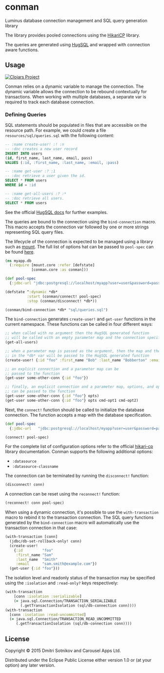 # conman

Luminus database connection management and SQL query generation library

The library provides pooled connections using the [HikariCP](https://github.com/brettwooldridge/HikariCP) library.

The queries are generated using [HugSQL](https://github.com/layerware/hugsql) and wrapped with
connection aware functions.

## Usage

[![Clojars Project](http://clojars.org/conman/latest-version.svg)](http://clojars.org/conman)

Conman relies on a dynamic variable to manage the connection. The dynamic variable allows the connection to be
rebound contextually for transactions. When working with multiple databases, a separate var is required
to track each database connection.

### Defining Queries

SQL statements should be populated in files that are accessible on the resource path.
For example, we could create a file `resources/sql/queries.sql` with
the following content:

``` sql
-- :name create-user! :! :n
-- :doc creates a new user record
INSERT INTO users
(id, first_name, last_name, email, pass)
VALUES (:id, :first_name, :last_name, :email, :pass)

-- :name get-user :? :1
-- :doc retrieve a user given the id.
SELECT * FROM users
WHERE id = :id

-- :name get-all-users :? :*
-- :doc retrieve all users.
SELECT * FROM users
```
See the official [HugSQL docs](http://www.hugsql.org/) for further examples.

The queries are bound to the connection using the `bind-connection` macro. This macro
accepts the connection var followed by one or more strings representing SQL query files.

The lifecycle of the connection is expected to be managed using a library such as [mount](https://github.com/tolitius/mount). The full list of options hat can be passed to `pool-spec` can be found [here](https://github.com/tomekw/hikari-cp#configuration-options).


```clojure
(ns myapp.db
  (:require [mount.core :refer [defstate]
            [conman.core :as conman]))

(def pool-spec
  {:jdbc-url "jdbc:postgresql://localhost/myapp?user=user&password=pass"})

(defstate ^:dynamic *db*
          :start (conman/connect! pool-spec)
          :stop (conman/disconnect! *db*))

(conman/bind-connection *db* "sql/queries.sql")
```

The `bind-connection` generates `create-user!` and `get-user` functions
in the current namespace. These functions can be called in four different ways:

```clojure
;; when called with no argument then the HugSQL generated function
;; will be called with an empty parameter map and the connection specified in the *db* var
(get-all-users)

;; when a parameter map is passed as the argument, then the map and the connection specified
;; in the *db* var will be passed to the HugSQL generated function
(create-user! {:id "foo" :first_name "Bob" :last_name "Bobberton" :email nil :pass nil})

;; an explicit connection and a parameter map can be
;; passed to the function
(get-user some-other-conn {:id "foo"})

;; finally, an explicit connection and a parameter map, options, and optional command options
;; can be passed to the function
(get-user some-other-conn {:id "foo"} opts)
(get-user some-other-conn {:id "foo"} opts cmd-opt1 cmd-opt2)

```

Next, the `connect!` function should be called to initialize the database connection.
The function accepts a map with the database specification.

```clojure
(def pool-spec
  {:jdbc-url   "jdbc:postgresql://localhost/myapp?user=user&password=pass"})

(connect! pool-spec)
```

For the complete list of configuration options refer to the official [hikari-cp](https://github.com/tomekw/hikari-cp) library documentation. Conman supports the following additional options:

* `:datasource`
* `:datasource-classname`

The connection can be terminated by running the `disconnect!` function:

```clojure
(disconnect! conn)
```

A connection can be reset using the `reconnect!` function:

```clojure
(reconnect! conn pool-spec)
```

When using a dynamic connection, it's possible to use the `with-transaction`
macro to rebind it to the transaction connection. The SQL query functions
generated by the `bind-connection` macro will automatically use the transaction
connection in that case:

```clojure
(with-transaction [conn]
  (jdbc/db-set-rollback-only! conn)
  (create-user!
    {:id         "foo"
     :first_name "Sam"
     :last_name  "Smith"
     :email      "sam.smith@example.com"})
  (get-user {:id "foo"}))
```

The isolation level and readonly status of the transaction may be specified using the `:isolation`
and `:read-only?` keys respectively:

```clojure
(with-transaction
    [conn :isolation :serializable]
    (= java.sql.Connection/TRANSACTION_SERIALIZABLE
       (.getTransactionIsolation (sql/db-connection conn))))
(with-transaction
  [conn :isolation :read-uncommitted]
  (= java.sql.Connection/TRANSACTION_READ_UNCOMMITTED
     (.getTransactionIsolation (sql/db-connection conn))))
```

## License

Copyright © 2015 Dmitri Sotnikov and Carousel Apps Ltd.

Distributed under the Eclipse Public License either version 1.0 or (at
your option) any later version.
